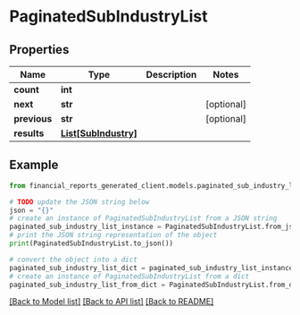 # PaginatedSubIndustryList


## Properties

Name | Type | Description | Notes
------------ | ------------- | ------------- | -------------
**count** | **int** |  | 
**next** | **str** |  | [optional] 
**previous** | **str** |  | [optional] 
**results** | [**List[SubIndustry]**](SubIndustry.md) |  | 

## Example

```python
from financial_reports_generated_client.models.paginated_sub_industry_list import PaginatedSubIndustryList

# TODO update the JSON string below
json = "{}"
# create an instance of PaginatedSubIndustryList from a JSON string
paginated_sub_industry_list_instance = PaginatedSubIndustryList.from_json(json)
# print the JSON string representation of the object
print(PaginatedSubIndustryList.to_json())

# convert the object into a dict
paginated_sub_industry_list_dict = paginated_sub_industry_list_instance.to_dict()
# create an instance of PaginatedSubIndustryList from a dict
paginated_sub_industry_list_from_dict = PaginatedSubIndustryList.from_dict(paginated_sub_industry_list_dict)
```
[[Back to Model list]](../README.md#documentation-for-models) [[Back to API list]](../README.md#documentation-for-api-endpoints) [[Back to README]](../README.md)


